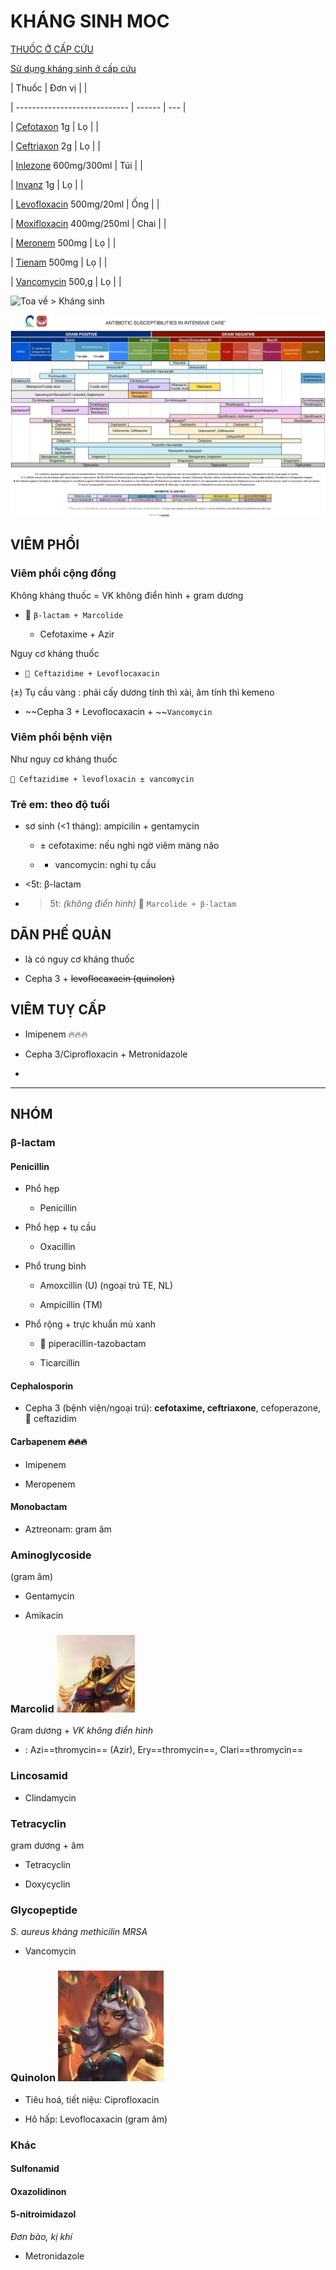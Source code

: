 # KHÁNG SINH MOC
  
[THUỐC Ở CẤP CỨU](../100%20Reference%20notes/THU%E1%BB%90C%20%E1%BB%9E%20C%E1%BA%A4P%20C%E1%BB%A8U.md)
  

  
[Sử dụng kháng sinh ở cấp cứu](../S%E1%BB%AD%20d%E1%BB%A5ng%20kh%C3%A1ng%20sinh%20%E1%BB%9F%20c%E1%BA%A5p%20c%E1%BB%A9u.md)
  

  
| Thuốc                        | Đơn vị |     |
  
| ---------------------------- | ------ | --- |
  
| [Cefotaxon](Cefotaxon.md) 1g             | Lọ     |     |
  
| [Ceftriaxon](../100%20Reference%20notes/Ceftriaxon.md) 2g            | Lọ     |     |
  
| [Inlezone](Inlezone.md) 600mg/300ml     | Túi    |     |
  
| [Invanz](Invanz.md) 1g                | Lọ     |     |
  
| [Levofloxacin](Levofloxacin.md) 500mg/20ml  | Ống    |     |
  
| [Moxifloxacin](Moxifloxacin.md) 400mg/250ml | Chai   |     |
  
| [Meronem](Meronem.md) 500mg            | Lọ     |     |
  
| [Tienam](Tienam.md) 500mg             | Lọ     |     |
  
| [Vancomycin](Vancomycin.md) 500,g         | Lọ     |     |
  

  

  
![Toa về > Kháng sinh](../100%20Reference%20notes/Toa%20v%E1%BB%81.md#Kháng%20sinh)
  

  
![Pho khang sinh-20240620192020027.webp](../200%20FILES/201%20Image/Pho%20khang%20sinh-20240620192020027.webp)
  

  
## VIÊM PHỔI
  
### Viêm phổi cộng đồng
  
Không kháng thuốc = VK không điển hình + gram dương
  
- 🍏 `β-lactam + Marcolide`
  
	- Cefotaxime + Azir
  
Nguy cơ kháng thuốc
  
- `🦞 Ceftazidime + Levoflocaxacin`
  
(±) Tụ cầu vàng : phải cấy dương tính thì xài, âm tính thì kemeno
  
- ~~Cepha 3 + Levoflocaxacin + ~~`Vancomycin`
  

  
### Viêm phổi bệnh viện
  
Như nguy cơ kháng thuốc
  
`🦞 Ceftazidime + levofloxacin ± vancomycin`
  

  
### Trẻ em: theo độ tuổi
  
- sơ sinh (<1 tháng): ampicilin + gentamycin
  
	- ± cefotaxime: nếu nghi ngờ viêm màng não
  
	- + vancomycin: nghi tụ cầu
  
- <5t: β-lactam
  
- >5t: *(không điển hình)* 🍏 `Marcolide + β-lactam`
  

  
## DÃN PHẾ QUẢN
  
- là có nguy cơ kháng thuốc
  
- Cepha 3 + ~~levoflocaxacin (quinolon)~~
  

  
## VIÊM TUỴ CẤP
  
- Imipenem 🔥🔥🔥
  
- Cepha 3/Ciprofloxacin + Metronidazole
  
- 
  

  

  
---
  
## NHÓM
  

  
### β-lactam
  
#### Penicillin
  
- Phổ hẹp
  
	- Penicillin
  
- Phổ hẹp + tụ cầu
  
	- Oxacillin
  
- Phổ trung bình
  
	- Amoxcillin (U) (ngoại trú TE, NL)
  
	- Ampicillin (TM)
  
- Phổ rộng + trực khuẩn mủ xanh
  
	- 🦞 piperacillin-tazobactam
  
	- Ticarcillin
  
#### Cephalosporin
  
- Cepha 3 (bệnh viện/ngoại trú): **cefotaxime, ceftriaxone**, cefoperazone, 🦞 ceftazidim
  
#### Carbapenem 🔥🔥🔥
  
- Imipenem
  
- Meropenem
  
#### Monobactam
  
- Aztreonam: gram âm
  
### Aminoglycoside
  
(gram âm)
  
- Gentamycin
  
- Amikacin
  

  
### Marcolid ![50](../The%20TRIO/200%20Files/image/image/Azir.jpeg)
  
Gram dương + *VK không điển hình*
  
- : Azi==thromycin== (Azir), Ery==thromycin==, Clari==thromycin==
  
### Lincosamid
  
- Clindamycin
  
### Tetracyclin
  
gram dương + âm
  
- Tetracyclin
  
- Doxycyclin
  

  
### Glycopeptide
  
*S. aureus kháng methicilin MRSA*
  
- Vancomycin
  
### Quinolon ![50](../The%20TRIO/200%20Files/image/image/qiyana.jpeg)
  
- Tiêu hoá, tiết niệu: Ciprofloxacin
  
- Hô hấp: Levoflocaxacin (gram âm)
  
### Khác
  
#### Sulfonamid
  
#### Oxazolidinon
  
#### 5-nitroimidazol
  
*Đơn bào, kị khí*
  
- Metronidazole
  

  

  
